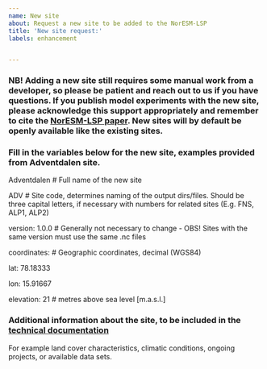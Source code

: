 ```yaml
---
name: New site
about: Request a new site to be added to the NorESM-LSP
title: 'New site request:'
labels: enhancement


---
```

### NB! Adding a new site still requires some manual work from a developer, so please be patient and reach out to us if you have questions. If you publish model experiments with the new site, please acknowledge this support appropriately and remember to cite the [NorESM-LSP paper](). New sites will by default be openly available like the existing sites.

### Fill in the variables below for the new site, examples provided from Adventdalen site.

Adventdalen # Full name of the new site

ADV # Site code, determines naming of the output dirs/files. Should be three capital letters, if necessary with numbers for related sites (E.g. FNS, ALP1, ALP2)

version: 1.0.0 # Generally not necessary to change - OBS! Sites with the same version must use the same .nc files

coordinates: # Geographic coordinates, decimal (WGS84)

  lat: 78.18333

  lon: 15.91667

elevation: 21 # metres above sea level [m.a.s.l.]

### Additional information about the site, to be included in the [technical documentation](https://noresmhub.github.io/noresm-land-sites-platform/land-sites/)
For example land cover characteristics, climatic conditions, ongoing projects, or available data sets.
